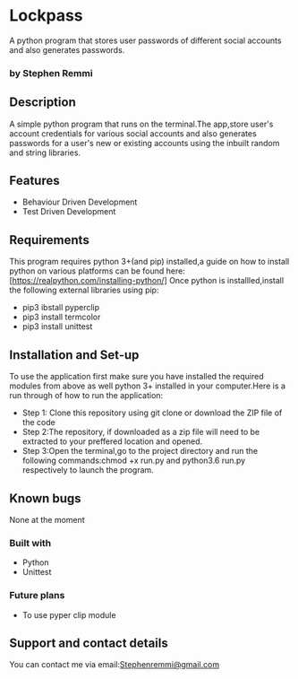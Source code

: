# Lockpass
A python program that stores user passwords of different social accounts and also generates passwords.

### by Stephen Remmi

## Description
A simple python program that runs on the terminal.The app,store user's account credentials for various social accounts and also generates passwords for a user's new or existing accounts using the inbuilt random and string libraries.

## Features
+ Behaviour Driven Development
+ Test Driven Development

## Requirements
This program requires python 3+(and pip) installed,a guide on how to install python on various platforms can be found here:[https://realpython.com/installing-python/]
Once python is installled,install the following external libraries using pip:
+ pip3 ibstall pyperclip
+ pip3 install termcolor
+ pip3 install unittest

## Installation and Set-up
To use the application first make sure you have installed the required modules from above as well python 3+ installed in your computer.Here is a run through of how to run the application:
+ Step 1: Clone this repository using git clone or download the ZIP file of the code
+ Step 2:The repository, if downloaded as a zip file will need to be extracted to your preffered location and opened.
+ Step 3:Open the terminal,go to the project directory and run the following commands:chmod +x run.py and python3.6 run.py respectively to launch the program.

## Known bugs
None at the moment

### Built with
+ Python
+ Unittest

### Future plans
+ To use pyper clip module

## Support and contact details
You can contact me via email:Stephenremmi@gmail.com


